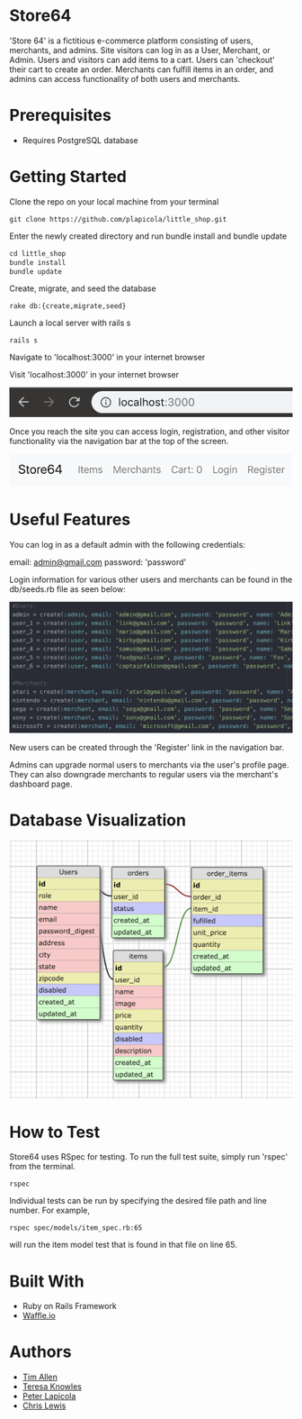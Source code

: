 # Store64

'Store 64' is a fictitious e-commerce platform consisting of users, merchants, and admins. Site visitors can log in as a User, Merchant, or Admin. Users and visitors can add items to a cart. Users can 'checkout' their cart to create an order. Merchants can fulfill items in an order, and admins can access functionality of both users and merchants.

# Prerequisites

- Requires PostgreSQL database

# Getting Started

Clone the repo on your local machine from your terminal

    git clone https://github.com/plapicola/little_shop.git

Enter the newly created directory and run bundle install and bundle update

    cd little_shop
    bundle install
    bundle update

Create, migrate, and seed the database

    rake db:{create,migrate,seed}

Launch a local server with rails s

    rails s

Navigate to 'localhost:3000' in your internet browser

Visit 'localhost:3000' in your internet browser

![localhost:3000](/localhost.png?raw=true)

Once you reach the site you can access login, registration, and other visitor functionality via the navigation bar at the top of the screen.

![Navigation Bar](/navigation_bar.png?raw=true)

# Useful Features

You can log in as a default admin with the following credentials:

email: admin@gmail.com password: 'password'

Login information for various other users and merchants can be found in the db/seeds.rb file as seen below:

![Login Data](/login_data.png?raw=true)

New users can be created through the 'Register' link in the navigation bar.

Admins can upgrade normal users to merchants via the user's profile page. They can also downgrade merchants to regular users via the merchant's dashboard page.

# Database Visualization

![Database Visualization](/database_schema.png?raw=true)

# How to Test

Store64 uses RSpec for testing. To run the full test suite, simply run 'rspec' from the terminal.

    rspec

Individual tests can be run by specifying the desired file path and line number. For example,

    rspec spec/models/item_spec.rb:65

will run the item model test that is found in that file on line 65.

# Built With

- Ruby on Rails Framework
- [Waffle.io](https://waffle.io/plapicola/little_shop)

# Authors

- [Tim Allen](https://github.com/timnallen)
- [Teresa Knowles](https://github.com/teresa-m-knowles)
- [Peter Lapicola](https://github.com/plapicola)
- [Chris Lewis](https://github.com/csvlewis)
